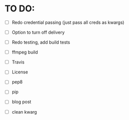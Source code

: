 # TO DO:

- [ ] Redo credential passing (just pass all creds as kwargs)

- [ ] Option to turn off delivery

- [ ] Redo testing, add build tests

- [ ] ffmpeg build

- [ ] Travis 

- [ ] License

- [ ] pep8

- [ ] pip

- [ ] blog post

- [ ] clean kwarg